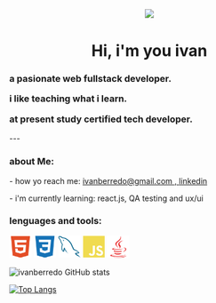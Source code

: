 <div id="header" align="center">
   <img src="https://media.giphy.com/media/qgQUggAC3Pfv687qPC/giphy.gif" width="400" />
   <h1 align="center"> Hi, i'm you ivan </h1>
  <h3 align="left"> <p>a pasionate web fullstack developer.</p> 
    <p>i like teaching what i learn.</p>
    <p>at present study certified tech developer.</p> 
   </h3>
   </div>
   
  <div align="left">
   ---
   <h3> about Me: </h3>
   <p> - how yo reach me: <a target= "_blank" href= "https://mail.google.com/mail/u/0/#inboxivanberredo@gmail.com"> ivanberredo@gmail.com , </a> <a target= "_blank" href="https://www.linkedin.com/in/ivan-berredo-5065981a3/"> linkedin </a> </p>
   <p> - i'm currently learning: react.js, QA testing and ux/ui </p>
</div>
<h3> lenguages and tools: </h3>
<div>
   <img src="https://github.com/devicons/devicon/blob/master/icons/html5/html5-plain.svg" title="html5" alt="html" width="40" height="40" /> 
   <img src="https://github.com/devicons/devicon/blob/master/icons/css3/css3-plain.svg" title="css3" alt="css" width="40" height="40" /> 
   <img src="https://github.com/devicons/devicon/blob/master/icons/mysql/mysql-plain.svg" title="mysql" alt="mysql" width="40" height="40" /> 
   <img src="https://github.com/devicons/devicon/blob/master/icons/javascript/javascript-plain.svg" title="javascript" alt="javascript" width="40" height="40" /> 
   <img src="https://github.com/devicons/devicon/blob/master/icons/java/java-plain.svg" title="java" alt="java" width="40" height="40" />
   <P> </p>
   
   
   ![ivanberredo GitHub stats](https://github-readme-stats.vercel.app/api?username=ivanberredo&show_icons=true&theme=radical)
   
   
   [![Top Langs](https://github-readme-stats.vercel.app/api/top-langs/?username=ivanberredo&hide_progress=true)](https://github.com/anuraghazra/github-readme-stats)

